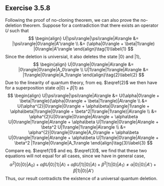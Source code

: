 ## Exercise 3.5.8

Following the proof of no-cloning theorem, we can also prove the no-deletion theorem. Suppose for a contradiction that there exists an operator $U$ such that
$$
\begin{align}
U|\psi\rangle|\psi\rangle|A\rangle &= |\psi\rangle|0\rangle|A'\rangle \\
&= (\alpha|0\rangle + \beta|1\rangle) |0\rangle|A'\rangle
\end{align}\tag{1}\label{1}
$$
 Since the deletion is universial, it also deletes the state $|0\rangle$ and $|1\rangle$, 
$$
\begin{align}
U|0\rangle|0\rangle|A\rangle &= |0\rangle|0\rangle|A_0\rangle \\
U|1\rangle|1\rangle|A\rangle &= |1\rangle|0\rangle|A_1\rangle
\end{align}\tag{2}\label{2}
$$
Due to the linearity of quantum theory, from eq. $\eqref{2}$ we then have for a superposition state $\alpha|0\rangle + \beta|1\rangle$ as 
$$
\begin{align}
U|\psi\rangle|\psi\rangle|A\rangle &= U(\alpha|0\rangle + \beta|1\rangle)(\alpha|0\rangle + \beta|1\rangle)|A\rangle  \\
&= U(\alpha^{2}|0\rangle|0\rangle + \alpha\beta|0\rangle|1\rangle + \alpha\beta|1\rangle|0\rangle + \beta^2|1\rangle|1\rangle)|A\rangle \\
&= \alpha^{2}U|0\rangle|0\rangle|A\rangle + \alpha\beta U|0\rangle|1\rangle|A\rangle + \alpha\beta U|1\rangle|0\rangle|A\rangle + \beta^2 U|1\rangle|1\rangle|A\rangle \\
&= \alpha^{2}|0\rangle|0\rangle|A_0\rangle + \alpha\beta U|0\rangle|1\rangle|A\rangle + \alpha\beta U|1\rangle|0\rangle|A\rangle + \beta^2 |1\rangle|0\rangle|A_1\rangle
\end{align}\tag{3}\label{3}
$$
Compare eq. $\eqref{1}$ and eq. $\eqref{3}$​, we find that these two equations will not equal for all cases, since we have in general case, 
$$
\alpha^{2}|0\rangle|0\rangle|A_0\rangle + \alpha\beta U|0\rangle|1\rangle|A\rangle + \alpha\beta U|1\rangle|0\rangle|A\rangle + \beta^2 |1\rangle|0\rangle|A_1\rangle \neq \alpha|0\rangle |0\rangle|A'\rangle+ \beta|1\rangle |0\rangle|A'\rangle\tag{4}
$$
Thus, our result contradicts the existence of a universal quantum deletion. 
